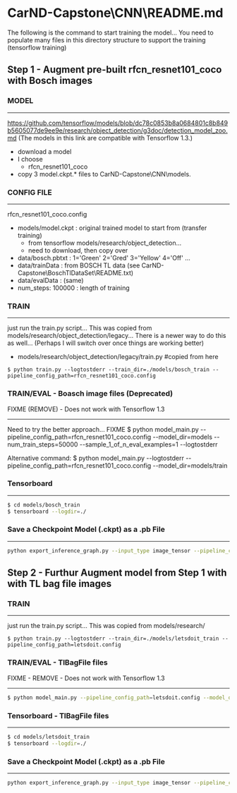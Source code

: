 # CarND-Capstone\CNN\README.md


The following is the command to start training the model... You need to populate many files in this directory structure to support the training (tensorflow training)

## Step 1 - Augment pre-built rfcn_resnet101_coco with Bosch images

### MODEL
***


https://github.com/tensorflow/models/blob/dc78c0853b8a0684801c8b849b5605077de9ee9e/research/object_detection/g3doc/detection_model_zoo.md (The models in this link are compatible with Tensorflow 1.3.)

  - download a model  
  - I choose 
    - rfcn_resnet101_coco
  - copy 3 model.ckpt.* files to CarND-Capstone\CNN\models\.

### CONFIG FILE
***
rfcn_resnet101_coco.config
  - models/model.ckpt  : original trained model to start from (transfer training)
    - from tensorflow models/research/object_detection... 
    - need to download, then copy over
  - data/bosch.pbtxt : 1='Green' 2='Gred' 3='Yellow' 4='Off' ...
  - data/trainData      : from BOSCH TL data (see CarND-Capstone\BoschTlDataSet\README.txt)
  - data/evalData       : (same)
  - num_steps: 100000   : length of training  

### TRAIN

***
just run the train.py script... This was copied from models/research/object_detection/legacy... There is a newer way to do this as well...  (Perhaps I will switch over once things are working better)
  - models/research/object_detection/legacy/train.py  #copied from here
```  
$ python train.py --logtostderr --train_dir=./models/bosch_train --pipeline_config_path=rfcn_resnet101_coco.config
```

### TRAIN/EVAL - Boasch image files (Deprecated)
FIXME (REMOVE) - Does not work with Tensorflow 1.3
***
Need to try the better approach... FIXME
$ python model_main.py --pipeline_config_path=rfcn_resnet101_coco.config --model_dir=models --num_train_steps=50000 --sample_1_of_n_eval_examples=1 --logtostderr

Alternative command:
$ python model_main.py --logtostderr --pipeline_config_path=rfcn_resnet101_coco.config --model_dir=models/train 

### Tensorboard
***
```bash
$ cd models/bosch_train
$ tensorboard --logdir=./
```

### Save a Checkpoint Model (.ckpt) as a .pb File
***
```bash
python export_inference_graph.py --input_type image_tensor --pipeline_config_path ./rfcn_resnet101_coco.config --trained_checkpoint_prefix ./models/bosch_train/model.ckpt-50000 --output_directory ./fine_tuned_model/bosch
```
## Step 2 - Furthur Augment model from Step 1 with with TL bag file images


### TRAIN

***
just run the train.py script... This was copied from models/research/
```  
$ python train.py --logtostderr --train_dir=./models/letsdoit_train --pipeline_config_path=letsdoit.config
```



### TRAIN/EVAL - TlBagFile files
FIXME - REMOVE - Does not work with Tensorflow 1.3
***
```bash
$ python model_main.py --pipeline_config_path=letsdoit.config --model_dir=models/letsdoit_train --num_train_steps=50000 --sample_1_of_n_eval_examples=1 --logtostderr
```



### Tensorboard - TlBagFile files
***
```bash
$ cd models/letsdoit_train
$ tensorboard --logdir=./
```

### Save a Checkpoint Model (.ckpt) as a .pb File
***
```bash
python export_inference_graph.py --input_type image_tensor --pipeline_config_path ./letsdoit.config --trained_checkpoint_prefix ./models/letsdoit_train/model.ckpt-20000 --output_directory ./fine_tuned_model/letsdoit
```